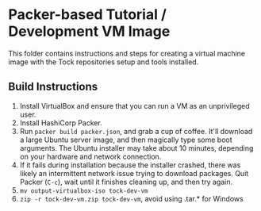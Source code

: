# Packer-based Tutorial / Development VM Image

This folder contains instructions and steps for creating a virtual machine
image with the Tock repositories setup and tools installed.

## Build Instructions

1. Install VirtualBox and ensure that you can run a VM as an unprivileged user.
2. Install HashiCorp Packer.
3. Run `packer build packer.json`, and grab a cup of coffee. It'll download a
   large Ubuntu server image, and then magically type some boot arguments. The
   Ubuntu installer may take about 10 minutes, depending on your hardware and
   network connection.
4. If it fails during installation because the installer crashed, there was
   likely an intermittent network issue trying to download packages. Quit Packer
   (`C-c`), wait until it finishes cleaning up, and then try again.
5. `mv output-virtualbox-iso tock-dev-vm`
6. `zip -r tock-dev-vm.zip tock-dev-vm`, avoid using .tar.\* for Windows
